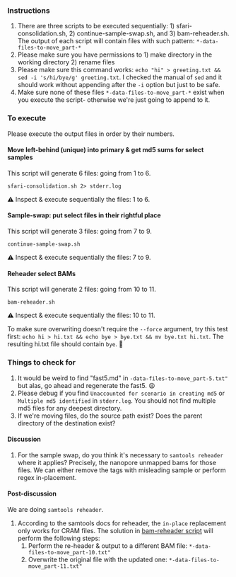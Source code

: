 ### Instructions
1. There are three scripts to be executed sequentially: 1) sfari-consolidation.sh, 2) continue-sample-swap.sh, and 3) bam-reheader.sh. The output of each script will contain files with such pattern: `*-data-files-to-move_part-*`
2. Please make sure you have permissions to 1) make directory in the working directory 2) rename files
3. Please make sure this command works: `echo "hi" > greeting.txt && sed -i 's/hi/bye/g' greeting.txt`. I checked the manual of `sed` and it should work without appending after the `-i` option but just to be safe.
4. Make sure none of these files `*-data-files-to-move_part-*` exist when you execute the script- otherwise we're just going to append to it.

### To execute
Please execute the output files in order by their numbers.
#### Move left-behind (unique) into primary & get md5 sums for select samples
This script will generate 6 files: going from 1 to 6.
```shell
sfari-consolidation.sh 2> stderr.log
```
:warning: Inspect & execute sequentially the files: 1 to 6.

#### Sample-swap: put select files in their rightful place
This script will generate 3 files: going from 7 to 9.
```shell
continue-sample-swap.sh
```
:warning: Inspect & execute sequentially the files: 7 to 9.

#### Reheader select BAMs
This script will generate 2 files: going from 10 to 11.
```shell
bam-reheader.sh
```
:warning: Inspect & execute sequentially the files: 10 to 11.

To make sure overwriting doesn't require the `--force` argument, try this test first: `echo hi > hi.txt && echo bye > bye.txt && mv bye.txt hi.txt`. The resulting hi.txt file should contain `bye`. :tada:

### Things to check for
1. It would be weird to find "fast5.md" in `-data-files-to-move_part-5.txt"` but alas, go ahead and regenerate the fast5. :weary:
2. Please debug if you find `Unaccounted for scenario in creating md5` or `Multiple md5 identified` in `stderr.log`. You should not find multiple md5 files for any deepest directory.
3. If we're moving files, do the source path exist? Does the parent directory of the destination exist?

#### Discussion
1. For the sample swap, do you think it's necessary to `samtools reheader` where it applies? Precisely, the nanopore unmapped bams for those files. We can either remove the tags with misleading sample or perform regex in-placement.

#### Post-discussion
We are doing `samtools reheader`.

1. According to the samtools docs for reheader, the `in-place` replacement only works for CRAM files. The solution in [bam-reheader script](bam-reheader.sh) will perform the following steps:
   1. Perform the re-header & output to a different BAM file: `*-data-files-to-move_part-10.txt"`
   2. Overwrite the original file with the updated one: `*-data-files-to-move_part-11.txt"`
